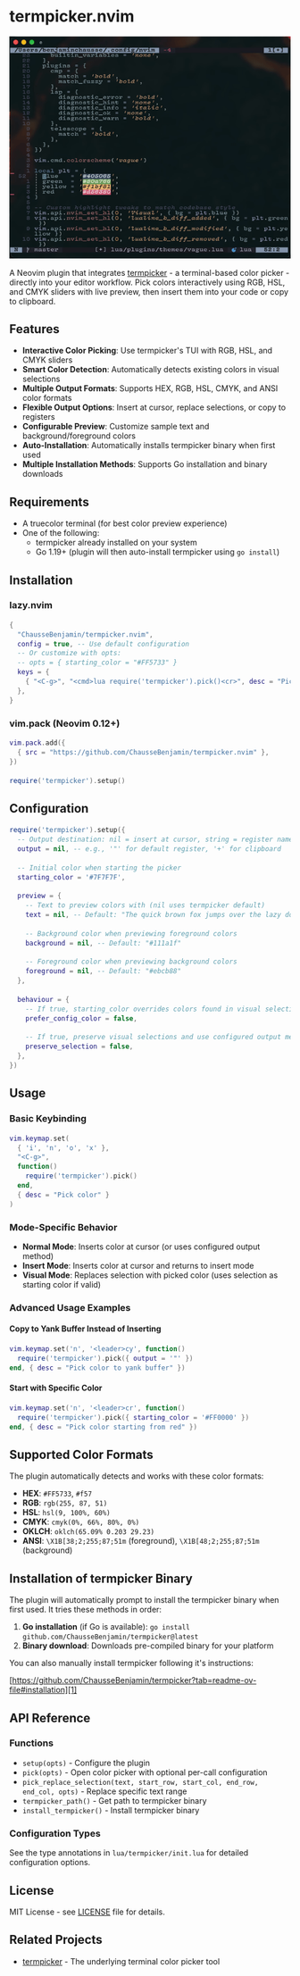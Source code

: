 
# termpicker.nvim

![Demo](assets/demo.gif)

A Neovim plugin that integrates [termpicker][2] - a terminal-based color picker - directly into your editor workflow. Pick colors interactively using RGB, HSL, and CMYK sliders with live preview, then insert them into your code or copy to clipboard.

## Features

- **Interactive Color Picking**: Use termpicker's TUI with RGB, HSL, and CMYK sliders
- **Smart Color Detection**: Automatically detects existing colors in visual selections
- **Multiple Output Formats**: Supports HEX, RGB, HSL, CMYK, and ANSI color formats
- **Flexible Output Options**: Insert at cursor, replace selections, or copy to registers
- **Configurable Preview**: Customize sample text and background/foreground colors
- **Auto-Installation**: Automatically installs termpicker binary when first used
- **Multiple Installation Methods**: Supports Go installation and binary downloads

## Requirements

- A truecolor terminal (for best color preview experience)
- One of the following:
  - termpicker already installed on your system
  - Go 1.19+ (plugin will then auto-install termpicker using `go install`)

## Installation

### lazy.nvim

```lua
{
  "ChausseBenjamin/termpicker.nvim",
  config = true, -- Use default configuration
  -- Or customize with opts:
  -- opts = { starting_color = "#FF5733" }
  keys = {
    { "<C-g>", "<cmd>lua require('termpicker').pick()<cr>", desc = "Pick color", mode = { "n", "i", "x" } },
  },
}
```

### vim.pack (Neovim 0.12+)

```lua
vim.pack.add({
  { src = "https://github.com/ChausseBenjamin/termpicker.nvim" },
})

require('termpicker').setup()
```

## Configuration

```lua
require('termpicker').setup({
  -- Output destination: nil = insert at cursor, string = register name
  output = nil, -- e.g., '"' for default register, '+' for clipboard

  -- Initial color when starting the picker
  starting_color = '#7F7F7F',

  preview = {
    -- Text to preview colors with (nil uses termpicker default)
    text = nil, -- Default: "The quick brown fox jumps over the lazy dog"

    -- Background color when previewing foreground colors
    background = nil, -- Default: "#111a1f"

    -- Foreground color when previewing background colors
    foreground = nil, -- Default: "#ebcb88"
  },

  behaviour = {
    -- If true, starting_color overrides colors found in visual selections
    prefer_config_color = false,

    -- If true, preserve visual selections and use configured output method
    preserve_selection = false,
  },
})
```

## Usage

### Basic Keybinding

```lua
vim.keymap.set(
  { 'i', 'n', 'o', 'x' },
  "<C-g>",
  function()
    require('termpicker').pick()
  end,
  { desc = "Pick color" }
)
```

### Mode-Specific Behavior

- **Normal Mode**: Inserts color at cursor (or uses configured output method)
- **Insert Mode**: Inserts color at cursor and returns to insert mode
- **Visual Mode**: Replaces selection with picked color (uses selection as starting color if valid)

### Advanced Usage Examples

#### Copy to Yank Buffer Instead of Inserting

```lua
vim.keymap.set('n', '<leader>cy', function()
  require('termpicker').pick({ output = '"' })
end, { desc = "Pick color to yank buffer" })
```

#### Start with Specific Color

```lua
vim.keymap.set('n', '<leader>cr', function()
  require('termpicker').pick({ starting_color = '#FF0000' })
end, { desc = "Pick color starting from red" })
```

## Supported Color Formats

The plugin automatically detects and works with these color formats:

- **HEX**: `#FF5733`, `#f57`
- **RGB**: `rgb(255, 87, 51)`
- **HSL**: `hsl(9, 100%, 60%)`
- **CMYK**: `cmyk(0%, 66%, 80%, 0%)`
- **OKLCH**: `oklch(65.09% 0.203 29.23)`
- **ANSI**: `\X1B[38;2;255;87;51m` (foreground), `\X1B[48;2;255;87;51m` (background)

## Installation of termpicker Binary

The plugin will automatically prompt to install the termpicker binary when first used. It tries these methods in order:

1. **Go installation** (if Go is available): `go install github.com/ChausseBenjamin/termpicker@latest`
2. **Binary download**: Downloads pre-compiled binary for your platform

You can also manually install termpicker following it's instructions:

[https://github.com/ChausseBenjamin/termpicker?tab=readme-ov-file#installation][1]


## API Reference

### Functions

- `setup(opts)` - Configure the plugin
- `pick(opts)` - Open color picker with optional per-call configuration
- `pick_replace_selection(text, start_row, start_col, end_row, end_col, opts)` - Replace specific text range
- `termpicker_path()` - Get path to termpicker binary
- `install_termpicker()` - Install termpicker binary

### Configuration Types

See the type annotations in `lua/termpicker/init.lua` for detailed configuration options.

## License

MIT License - see [LICENSE](LICENSE) file for details.

## Related Projects

- [termpicker][2] - The underlying terminal color picker tool

[1]: https://github.com/ChausseBenjamin/termpicker?tab=readme-ov-file#installation
[2]: https://github.com/ChausseBenjamin/termpicker
